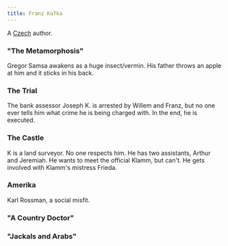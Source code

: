 ```yaml
---
title: Franz Kafka
---
```


A [Czech](../index.html) author.


### "The Metamorphosis"

Gregor Samsa awakens as a huge insect/vermin. His father throws an apple at him and it sticks in his back.

### The Trial

The bank assessor Joseph K. is arrested by Willem and Franz, but no one ever tells him what crime he is being charged with. In the end, he is executed.

### The Castle

K is a land surveyor. No one respects him. He has two assistants, Arthur and Jeremiah. He wants to meet the official Klamm, but can't. He gets involved with Klamm's mistress Frieda.

### Amerika

Karl Rossman, a social misfit.

### "A Country Doctor"

### "Jackals and Arabs"

